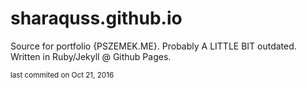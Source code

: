 # sharaquss.github.io
Source for portfolio {PSZEMEK.ME}. Probably A LITTLE BIT outdated. Written in Ruby/Jekyll @ Github Pages.

<sup> last commited on Oct 21, 2016 </sup>
